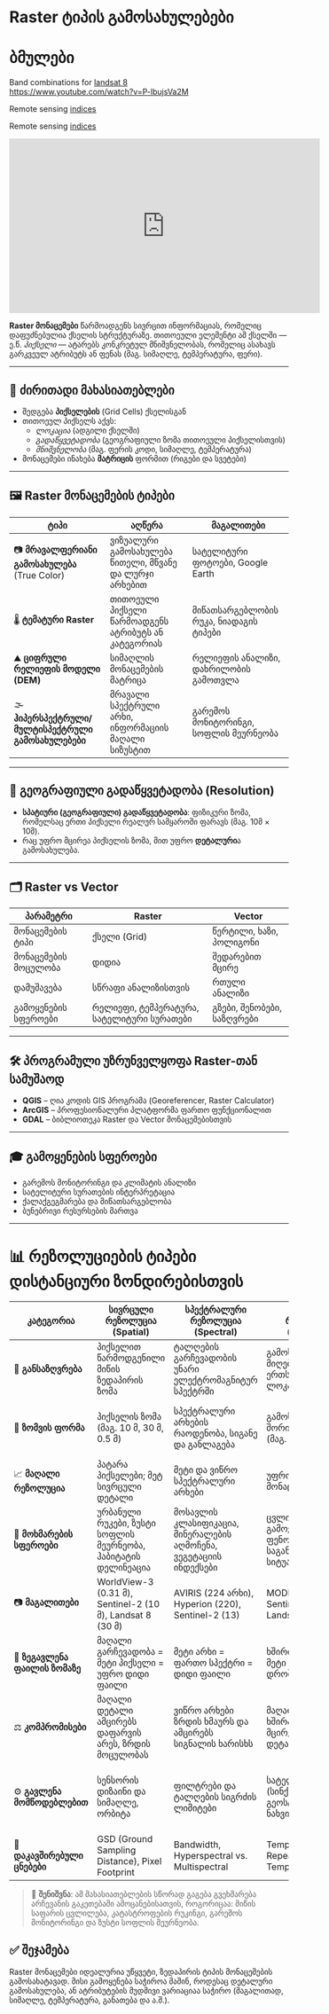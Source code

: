 # Raster ტიპის გამოსახულებები

# ბმულები

Band combinations for [landsat 8](https://www.esri.com/arcgis-blog/products/product/imagery/band-combinations-for-landsat-8) <br>
https://www.youtube.com/watch?v=P-lbujsVa2M

Remote sensing [indices](https://www.google.com/search?sxsrf=AE3TifNCTqXj97RwuleVhnxbNqx2DgupRg:1753289260424&q=remote+sensing+indices&udm=2#vhid=_6LO4RyUDRUhwM&vssid=mosaic) <br>

Remote sensing [indices](https://www.researchgate.net/publication/336975237/figure/tbl2/AS:820629183922180@1572664652843/Equations-of-tested-nine-remote-sensing-indices.png) <br>


<!-- Obsidian / VSCode Preview / Web rendering -->
<p align="center">
  <iframe width="560" height="315" src="https://www.youtube.com/embed/yPF2jpjB3Qw" 
          title="YouTube video" frameborder="0" allowfullscreen></iframe>
</p>





**Raster მონაცემები** წარმოადგენს სივრცით ინფორმაციას, რომელიც დაფუძნებულია ქსელის სტრუქტურაზე. თითოეული ელემენტი ამ ქსელში — ე.წ. *პიქსელი* — ატარებს კონკრეტულ მნიშვნელობას, რომელიც ასახავს გარკვეულ ატრიბუტს ან ფენას (მაგ. სიმაღლე, ტემპერატურა, ფერი).

---

## 📌 ძირითადი მახასიათებლები

- შედგება **პიქსელების** (Grid Cells) ქსელისგან
- თითოეულ პიქსელს აქვს:
  - *ლოკაცია* (ადგილი ქსელში)
  - *გადაწყვეტადობა* (გეოგრაფიული ზომა თითოეული პიქსელისთვის)
  - *მნიშვნელობა* (მაგ. ფერის კოდი, სიმაღლე, ტემპერატურა)
- მონაცემები ინახება **მატრიცის** ფორმით (რიგები და სვეტები)

---

## 🖼️ Raster მონაცემების ტიპები

| ტიპი | აღწერა | მაგალითები |
|------|--------|------------|
| 📷 **მრავალფერიანი გამოსახულება** (True Color) | ვიზუალური გამოსახულება წითელი, მწვანე და ლურჯი არხებით | სატელიტური ფოტოები, Google Earth |
| 🌡️ **ტემატური Raster** | თითოეული პიქსელი წარმოადგენს ატრიბუტს ან კატეგორიას | მიწათსარგებლობის რუკა, ნიადაგის ტიპები |
| ⛰️ **ციფრული რელიეფის მოდელი (DEM)** | სიმაღლის მონაცემების მატრიცა | რელიეფის ანალიზი, დახრილობის გამოთვლა |
| 🌫️ **ჰიპერსპექტრული/მულტისპექტრული გამოსახულებები** | მრავალი სპექტრული არხი, ინფორმაციის მაღალი სიზუსტით | გარემოს მონიტორინგი, სოფლის მეურნეობა |

---

## 📏 გეოგრაფიული გადაწყვეტადობა (Resolution)

- **სპატიური (გეოგრაფიული) გადაწყვეტადობა**: ფიზიკური ზომა, რომელსაც ერთი პიქსელი რეალურ სამყაროში ფარავს (მაგ. 10მ × 10მ).
- რაც უფრო მცირეა პიქსელის ზომა, მით უფრო **დეტალური**ა გამოსახულება.

---

## 🗂️ Raster vs Vector

| პარამეტრი | Raster | Vector |
|-----------|--------|--------|
| მონაცემების ტიპი | ქსელი (Grid) | წერტილი, ხაზი, პოლიგონი |
| მონაცემების მოცულობა | დიდია | შედარებით მცირე |
| დამუშავება | სწრაფი ანალიზისთვის | რთული ანალიზი |
| გამოყენების სფეროები | რელიეფი, ტემპერატურა, სატელიტური სურათები | გზები, შენობები, საზღვრები |

---

## 🛠️ პროგრამული უზრუნველყოფა Raster-თან სამუშაოდ

- **QGIS** – ღია კოდის GIS პროგრამა (Georeferencer, Raster Calculator)
- **ArcGIS** – პროფესიონალური პლატფორმა ფართო ფუნქციონალით
- **GDAL** – ბიბლიოთეკა Raster და Vector მონაცემებისთვის

---

## 🎓 გამოყენების სფეროები

- გარემოს მონიტორინგი და კლიმატის ანალიზი  
- სატელიტური სურათების ინტერპრეტაცია  
- ქალაქგეგმარება და მიწათსარგებლობა  
- ბუნებრივი რესურსების მართვა  

---

# 📊 რეზოლუციების ტიპები დისტანციური ზონდირებისთვის

| კატეგორია              | სივრცული რეზოლუცია (Spatial)                  | სპექტრალური რეზოლუცია (Spectral)                         | დროითი რეზოლუცია (Temporal)                           | რადიომეტრიული რეზოლუცია (Radiometric)                      |
|------------------------|-----------------------------------------------|----------------------------------------------------------|--------------------------------------------------------|------------------------------------------------------------|
| 📌 **განსაზღვრება**     | პიქსელით წარმოდგენილი მიწის ზედაპირის ზომა      | ტალღების გარჩევადობის უნარი ელექტრომაგნიტურ სპექტრში       | გამოსახულების მიღების სიხშირე ერთსა და იმავე ლოკაციაზე | სენსორის მგრძნობელობა მცირე ენერგეტიკული განსხვავებებისადმი |
| 📏 **ზომვის ფორმა**     | პიქსელის ზომა (მაგ. 10 მ, 30 მ, 0.5 მ)        | სპექტრალური არხების რაოდენობა, სიგანე და განლაგება         | გამოსახულებებს შორის შუალედი (მაგ. 1 დღე, 5 დღე)        | ბიტების რაოდენობა პიქსელზე (მაგ. 8-ბიტიანი = 256 დონე)     |
| 📈 **მაღალი რეზოლუცია**| პატარა პიქსელები; მეტ სივრცული დეტალი         | მეტი და ვიწრო სპექტრალური არხები                         | უფრო ხშირი მონაცემების მიღება                          | უფრო მაღალი სიზუსტე მცირე სხვაობების აღმოსაჩენად            |
| 🎯 **მოხმარების სფეროები** | ურბანული რუკები, ზუსტი სოფლის მეურნეობა, ჰაბიტატის დელინეაცია | მოსავლის კლასიფიკაცია, მინერალების აღმოჩენა, ვეგეტაციის ინდექსები | ცვლილებების გამოვლენა, ფენოლოგია, საგანგებო სიტუაციები | მოსავლის სტრესი, წყლის ტურბიდობა, თერმული ვარიაცია         |
| 📷 **მაგალითები**      | WorldView-3 (0.31 მ), Sentinel-2 (10 მ), Landsat 8 (30 მ) | AVIRIS (224 არხი), Hyperion (220), Sentinel-2 (13)       | MODIS (1-2 დღე), Sentinel-2 (5 დღე), Landsat 8 (16 დღე) | Landsat 8 (12-ბიტი), Sentinel-2, MODIS (12–16 ბიტი)         |
| 💾 **ზეგავლენა ფაილის ზომაზე** | მაღალი გარჩევადობა = მეტი პიქსელი = უფრო დიდი ფაილი | მეტი არხი = ფართო სპექტრი = დიდი ფაილი                 | ხშირი გადაღებები = მეტი მოცულობა დროში                | მეტი ბიტი პიქსელზე = მეტი მონაცემი და დამუშავების დრო       |
| ⚖️ **კომპრომისები**     | მაღალი დეტალი ამცირებს დაფარვის არეს, ზრდის მოცულობას | ვიწრო არხები ზრდის ხმაურს და ამცირებს სიგნალის ხარისხს    | მაღალი სიხშირე ხშირად მოდის მცირე სივრცულ დეტალზე       | მაღალი ბიტური სიღრმე ზრდის მონაცემთა მოცულობას              |
| ⚙️ **გავლენა მომწოდებლებით** | სენსორის დიზაინი და სიმაღლე, ორბიტა              | ფილტრები და ტალღების სიგრძის ლიმიტები                    | სატელიტის ორბიტა (სინქრონული, გეოსტაციონარული), ნახვის სიგანე | სენსორის ელექტრონიკა, ანალოგურ-ციფრული გარდაქმნის სიზუსტე   |
| 🔗 **დაკავშირებული ცნებები** | GSD (Ground Sampling Distance), Pixel Footprint | Bandwidth, Hyperspectral vs. Multispectral              | Temporal frequency, Repeat cycle, Temporal aliasing    | Digital Number (DN), Signal-to-Noise Ratio (SNR)            |

> 📝 **შენიშვნა**: ამ მახასიათებლების სწორად გაგება გვეხმარება არჩევანის გაკეთებაში ამოცანებისათვის, როგორიცაა: მიწის საფარის ცვლილება, კატასტროფების რუკინგი, გარემოს მონიტორინგი და ზუსტი სოფლის მეურნეობა.


## ✅ შეჯამება

Raster მონაცემები იდეალურია უწყვეტი, ზედაპირის ტიპის მონაცემების გამოსახატავად. მისი გამოყენება საჭიროა მაშინ, როდესაც დეტალური გამოსახულება, ან ატრიბუტების მუდმივი ვარიაციაა საჭირო (მაგალითად, სიმაღლე, ტემპერატურა, განათება და ა.შ.).
